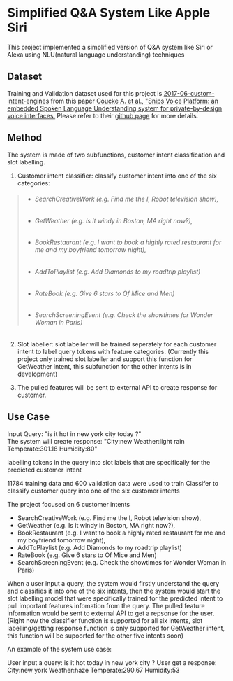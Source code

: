 # Simplified Q&A System Like Apple Siri
This project implemented a simplified version of Q&A system like Siri or Alexa using NLU(natural language understanding) techniques

## Dataset
Training and Validation dataset used for this project is [2017-06-custom-intent-engines](https://github.com/sonos/nlu-benchmark/tree/master/2017-06-custom-intent-engines) from this paper [Coucke A. et al., "Snips Voice Platform: an embedded Spoken Language Understanding system for private-by-design voice interfaces.](https://arxiv.org/abs/1805.10190) Please refer to their [github page](https://github.com/sonos/nlu-benchmark/tree/master) for more details. 

## Method
The system is made of two subfunctions, customer intent classification and slot labelling.

1. Customer intent classifier: classify customer intent into one of the six categories: 
 
  > * <h6> SearchCreativeWork (e.g. Find me the I, Robot television show),<br>
  > * <h6> GetWeather (e.g. Is it windy in Boston, MA right now?),
  > * <h6> BookRestaurant (e.g. I want to book a highly rated restaurant for me and my boyfriend tomorrow night),
  > * <h6> AddToPlaylist (e.g. Add Diamonds to my roadtrip playlist)
  > * <h6> RateBook (e.g. Give 6 stars to Of Mice and Men)
  > * <h6> SearchScreeningEvent (e.g. Check the showtimes for Wonder Woman in Paris)
  
2. Slot labeller: slot labeller will be trained seperately for each customer intent to label query tokens with feature categories. (Currently this project only trained slot labeller and support this function for GetWeather intent, this subfunction for the other intents is in development)
  
3. The pulled features will be sent to external API to create response for customer.
 
## Use Case
  
  Input Query: "is it hot in new york city today ?" <br>
  The system will create response: "City:new Weather:light rain Temperate:301.18 Humidity:80"
  
  
  labelling tokens in the query into slot labels that are specifically for the predicted customer intent
  
11784 training data and 600 validation data were used to train Classifer to classify customer query into one of the six customer intents

The project focused on 6 customer intents
* SearchCreativeWork (e.g. Find me the I, Robot television show), 
* GetWeather (e.g. Is it windy in Boston, MA right now?),
* BookRestaurant (e.g. I want to book a highly rated restaurant for me and my boyfriend tomorrow night),
* AddToPlaylist (e.g. Add Diamonds to my roadtrip playlist)
* RateBook (e.g. Give 6 stars to Of Mice and Men)
* SearchScreeningEvent (e.g. Check the showtimes for Wonder Woman in Paris)

When a user input a query, the system would firstly understand the query and classifies it into one of the six intents, then the system would start the slot labelling model that were specifically trained for the predicted intent to pull important features infomation from the query. The pulled feature information would be sent to external API to get a repsonse for the user. (Right now the classifier function is supported for all six intents, slot labelling/getting response function is only supported for GetWeather intent, this function will be supoorted for the other five intents soon)

An example of the system use case:

User input a query: is it hot today in new york city ?
User get a response: City:new york Weather:haze Temperate:290.67 Humidity:53







